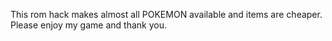 This rom hack makes almost all POKEMON available and items are cheaper.
Please enjoy my game and thank you.
